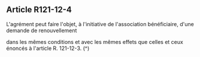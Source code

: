 ## Article R121-12-4


L'agrément peut faire l'objet, à l'initiative de l'association bénéficiaire, d'une demande de renouvellement

dans les mêmes conditions et avec les mêmes effets que celles et ceux énoncés à l'article R. 121-12-3. (^)


